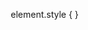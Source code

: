 

element.style {
}
<style>
.ͼ5 .cm-line {
    padding-left: 16px;
}
<style>
.ͼ1 .cm-line {
    display: block;
    padding: 0 2px 0 6px;
}
* {
    box-sizing: border-box;
}

div[Attributes Style] {
    unicode-bidi: isolate;
}
user agent stylesheet
[dir="auto" i] {
    unicode-bidi: isolate
